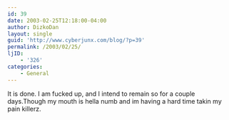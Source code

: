 ```yaml
---
id: 39
date: 2003-02-25T12:18:00-04:00
author: DizkoDan
layout: single
guid: 'http://www.cyberjunx.com/blog/?p=39'
permalink: /2003/02/25/
ljID:
    - '326'
categories:
    - General
---
```


It is done. I am fucked up, and I intend to remain so for a couple days.Though my mouth is hella numb and im having a hard time takin my pain killerz.